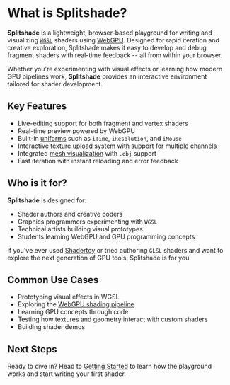 # What is Splitshade?

**Splitshade** is a lightweight, browser-based playground for writing and visualizing [`WGSL`](https://www.w3.org/TR/WGSL/) shaders using [WebGPU](https://developer.mozilla.org/en-US/docs/Web/API/WebGPU_API). Designed for rapid iteration and creative exploration, Splitshade makes it easy to develop and debug fragment shaders with real-time feedback -- all from within your browser.

Whether you're experimenting with visual effects or learning how modern GPU pipelines work, **Splitshade** provides an interactive environment tailored for shader development.

## Key Features

- Live-editing support for both fragment and vertex shaders
- Real-time preview powered by WebGPU
- Built-in [uniforms](../uniforms/iTime.md) such as `iTime`, `iResolution`, and `iMouse`
- Interactive [texture upload system](../textures/usage.md) with support for multiple channels
- Integrated [mesh visualization](../meshes/usage.md) with `.obj` support
- Fast iteration with instant reloading and error feedback

## Who is it for?

**Splitshade** is designed for:

- Shader authors and creative coders
- Graphics programmers experimenting with `WGSL`
- Technical artists building visual prototypes
- Students learning WebGPU and GPU programming concepts

If you've ever used [Shadertoy](https://www.shadertoy.com/) or tried authoring `GLSL` shaders and want to explore the next generation of GPU tools, Splitshade is for you.

## Common Use Cases

- Prototyping visual effects in WGSL
- Exploring the [WebGPU shading pipeline](https://gpuweb.github.io/gpuweb/)
- Learning GPU concepts through code
- Testing how textures and geometry interact with custom shaders
- Building shader demos

## Next Steps

Ready to dive in? Head to [Getting Started](../introduction/getting-started.md) to learn how the playground works and start writing your first shader.
